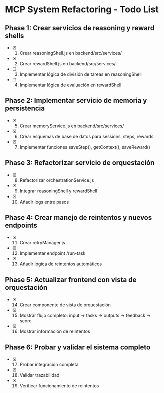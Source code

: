 # MCP System Refactoring - Todo List

## Phase 1: Crear servicios de reasoning y reward shells
- [x] 001. Crear reasoningShell.js en backend/src/services/
- [x] 002. Crear rewardShell.js en backend/src/services/
- [ ] 003. Implementar lógica de división de tareas en reasoningShell
- [ ] 004. Implementar lógica de evaluación en rewardShell

## Phase 2: Implementar servicio de memoria y persistencia
- [x] 005. Crear memoryService.js en backend/src/services/
- [x] 006. Crear esquemas de base de datos para sessions, steps, rewards
- [x] 007. Implementar funciones saveStep(), getContext(), saveReward()

## Phase 3: Refactorizar servicio de orquestación
- [x] 008. Refactorizar orchestrationService.js
- [x] 009. Integrar reasoningShell y rewardShell
- [x] 010. Añadir logs entre pasos

## Phase 4: Crear manejo de reintentos y nuevos endpoints
- [x] 011. Crear retryManager.js
- [x] 012. Implementar endpoint /run-task
- [x] 013. Añadir lógica de reintentos automáticos

## Phase 5: Actualizar frontend con vista de orquestación
- [x] 014. Crear componente de vista de orquestación
- [x] 015. Mostrar flujo completo: input → tasks → outputs → feedback → score
- [x] 016. Mostrar información de reintentos

## Phase 6: Probar y validar el sistema completo
- [x] 017. Probar integración completa
- [x] 018. Validar trazabilidad
- [x] 019. Verificar funcionamiento de reintentos

